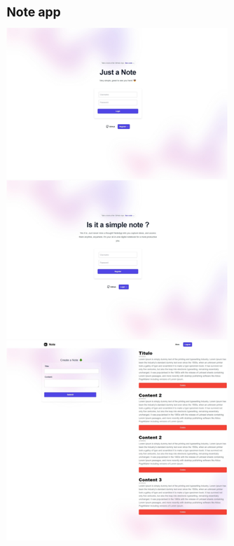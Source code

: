 # Note app

<img src="./.github/login.jpeg" width="600" alt="Diagrama ERD do banco de dados" />
<img src="./.github/register.jpeg" width="600" alt="Diagrama ERD do banco de dados" />
<img src="./.github/home.jpeg" width="600" alt="Diagrama ERD do banco de dados" />
